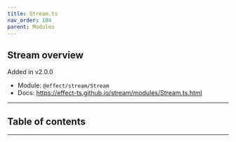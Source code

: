 ```yaml
---
title: Stream.ts
nav_order: 104
parent: Modules
---
```


## Stream overview

Added in v2.0.0

- Module: `@effect/stream/Stream`
- Docs: https://effect-ts.github.io/stream/modules/Stream.ts.html

---

<h2 class="text-delta">Table of contents</h2>

---
